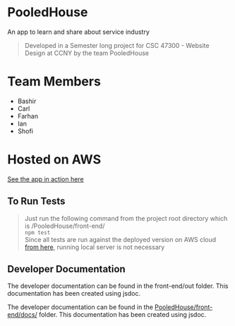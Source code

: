 # PooledHouse

An app to learn and share about service industry
> Developed in a Semester long project for CSC 47300 - Website Design at CCNY by the team PooledHouse

# Team Members
 - Bashir
 - Carl
 - Farhan
 - Ian
 - Shofi
 
# Hosted on AWS  
[See the app in action here](http://front-end-20190514132134-hostingbucket-phdev.s3-website-us-east-1.amazonaws.com/)  

## To Run Tests  
> Just run the following command from the project root directory which is /PooledHouse/front-end/  
`npm test`  
Since all tests are run against the deployed version on AWS cloud [from here](http://front-end-20190514132134-hostingbucket-phdev.s3-website-us-east-1.amazonaws.com/), running local server is not necessary  

## Developer Documentation  
The developer documentation can be found in the front-end/out folder. This documentation has been created using jsdoc.  

The developer documentation can be found in the  [PooledHouse/front-end/docs/](https://github.com/FarhanHyder/PooledHouse/tree/master/front-end/docs) folder. This documentation has been created using jsdoc.  
